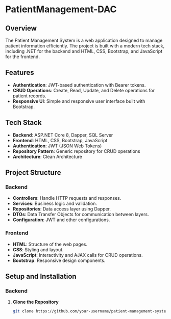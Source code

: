 # PatientManagement-DAC

## Overview

The Patient Management System is a web application designed to manage patient information efficiently. The project is built with a modern tech stack, including .NET for the backend and HTML, CSS, Bootstrap, and JavaScript for the frontend.

## Features

- **Authentication**: JWT-based authentication with Bearer tokens.
- **CRUD Operations**: Create, Read, Update, and Delete operations for patient records.
- **Responsive UI**: Simple and responsive user interface built with Bootstrap.

## Tech Stack

- **Backend**: ASP.NET Core 8, Dapper, SQL Server
- **Frontend**: HTML, CSS, Bootstrap, JavaScript
- **Authentication**: JWT (JSON Web Tokens)
- **Repository Pattern**: Generic repository for CRUD operations
- **Architecture**: Clean Architecture

## Project Structure

### Backend

- **Controllers**: Handle HTTP requests and responses.
- **Services**: Business logic and validation.
- **Repositories**: Data access layer using Dapper.
- **DTOs**: Data Transfer Objects for communication between layers.
- **Configuration**: JWT and other configurations.

### Frontend

- **HTML**: Structure of the web pages.
- **CSS**: Styling and layout.
- **JavaScript**: Interactivity and AJAX calls for CRUD operations.
- **Bootstrap**: Responsive design components.

## Setup and Installation

### Backend

1. **Clone the Repository**
   ```bash
   git clone https://github.com/your-username/patient-management-system.git
